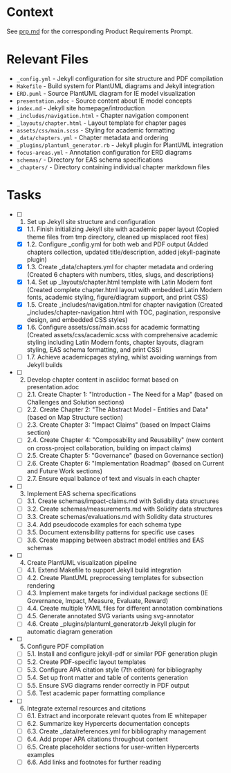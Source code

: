 # Context

See [prp.md](./prp.md) for the corresponding Product Requirements Prompt.

# Relevant Files

- `_config.yml` - Jekyll configuration for site structure and PDF compilation
- `Makefile` - Build system for PlantUML diagrams and Jekyll integration
- `ERD.puml` - Source PlantUML diagram for IE model visualization
- `presentation.adoc` - Source content about IE model concepts
- `index.md` - Jekyll site homepage/introduction
- `_includes/navigation.html` - Chapter navigation component
- `_layouts/chapter.html` - Layout template for chapter pages
- `assets/css/main.scss` - Styling for academic formatting
- `_data/chapters.yml` - Chapter metadata and ordering
- `_plugins/plantuml_generator.rb` - Jekyll plugin for PlantUML integration
- `focus-areas.yml` - Annotation configuration for ERD diagrams
- `schemas/` - Directory for EAS schema specifications
- `_chapters/` - Directory containing individual chapter markdown files

# Tasks

- [ ] 1. Set up Jekyll site structure and configuration
  - [x] 1.1. Finish initializing Jekyll site with academic paper layout
             (Copied theme files from tmp directory, cleaned up misplaced root files)
  - [x] 1.2. Configure _config.yml for both web and PDF output
             (Added chapters collection, updated title/description, added jekyll-paginate plugin)
  - [x] 1.3. Create _data/chapters.yml for chapter metadata and ordering
             (Created 6 chapters with numbers, titles, slugs, and descriptions)
  - [x] 1.4. Set up _layouts/chapter.html template with Latin Modern font
             (Created complete chapter.html layout with embedded Latin Modern fonts, academic styling, figure/diagram support, and print CSS)
  - [x] 1.5. Create _includes/navigation.html for chapter navigation
             (Created _includes/chapter-navigation.html with TOC, pagination, responsive design, and embedded CSS styles)
  - [x] 1.6. Configure assets/css/main.scss for academic formatting
             (Created assets/css/academic.scss with comprehensive academic styling including Latin Modern fonts, chapter layouts, diagram styling, EAS schema formatting, and print CSS)
  - [ ] 1.7. Achieve academicpages styling, whilst avoiding warnings from Jekyll builds

- [ ] 2. Develop chapter content in asciidoc format based on presentation.adoc
  - [ ] 2.1. Create Chapter 1: "Introduction - The Need for a Map" (based on Challenges and Solution sections)
  - [ ] 2.2. Create Chapter 2: "The Abstract Model - Entities and Data" (based on Map Structure section)
  - [ ] 2.3. Create Chapter 3: "Impact Claims" (based on Impact Claims section)
  - [ ] 2.4. Create Chapter 4: "Composability and Reusability" (new content on cross-project collaboration, building on impact claims)
  - [ ] 2.5. Create Chapter 5: "Governance" (based on Governance section)
  - [ ] 2.6. Create Chapter 6: "Implementation Roadmap" (based on Current and Future Work sections)
  - [ ] 2.7. Ensure equal balance of text and visuals in each chapter

- [ ] 3. Implement EAS schema specifications
  - [ ] 3.1. Create schemas/impact-claims.md with Solidity data structures
  - [ ] 3.2. Create schemas/measurements.md with Solidity data structures
  - [ ] 3.3. Create schemas/evaluations.md with Solidity data structures
  - [ ] 3.4. Add pseudocode examples for each schema type
  - [ ] 3.5. Document extensibility patterns for specific use cases
  - [ ] 3.6. Create mapping between abstract model entities and EAS schemas

- [ ] 4. Create PlantUML visualization pipeline
  - [ ] 4.1. Extend Makefile to support Jekyll build integration
  - [ ] 4.2. Create PlantUML preprocessing templates for subsection rendering
  - [ ] 4.3. Implement make targets for individual package sections (IE Governance, Impact, Measure, Evaluate, Reward)
  - [ ] 4.4. Create multiple YAML files for different annotation combinations
  - [ ] 4.5. Generate annotated SVG variants using svg-annotator
  - [ ] 4.6. Create _plugins/plantuml_generator.rb Jekyll plugin for automatic diagram generation

- [ ] 5. Configure PDF compilation
  - [ ] 5.1. Install and configure jekyll-pdf or similar PDF generation plugin
  - [ ] 5.2. Create PDF-specific layout templates
  - [ ] 5.3. Configure APA citation style (7th edition) for bibliography
  - [ ] 5.4. Set up front matter and table of contents generation
  - [ ] 5.5. Ensure SVG diagrams render correctly in PDF output
  - [ ] 5.6. Test academic paper formatting compliance

- [ ] 6. Integrate external resources and citations
  - [ ] 6.1. Extract and incorporate relevant quotes from IE whitepaper
  - [ ] 6.2. Summarize key Hypercerts documentation concepts
  - [ ] 6.3. Create _data/references.yml for bibliography management
  - [ ] 6.4. Add proper APA citations throughout content
  - [ ] 6.5. Create placeholder sections for user-written Hypercerts examples
  - [ ] 6.6. Add links and footnotes for further reading
